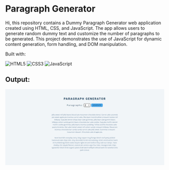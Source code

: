 # Paragraph Generator
Hi, this repository contains a Dummy Paragraph Generator web application created using HTML, CSS, and JavaScript. The app allows users to generate random dummy text and customize the number of paragraphs to be generated. This project demonstrates the use of JavaScript for dynamic content generation, form handling, and DOM manipulation.

Built with:

![HTML5](https://img.shields.io/badge/html5-%23E34F26.svg?style=for-the-badge&logo=html5&logoColor=white) ![CSS3](https://img.shields.io/badge/css3-%231572B6.svg?style=for-the-badge&logo=css3&logoColor=white) ![JavaScript](https://img.shields.io/badge/javascript-%23323330.svg?style=for-the-badge&logo=javascript&logoColor=%23F7DF1E)

## Output:

![Output](./assets/output.jpg)
